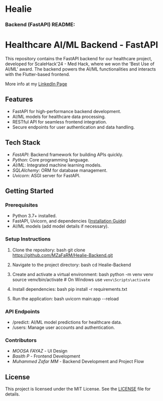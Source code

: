 # Healie

### **Backend (FastAPI) README:**

# Healthcare AI/ML Backend - FastAPI

This repository contains the FastAPI backend for our healthcare project, developed for ScaleHack'24 - Med Hack, where we won the 'Best Use of AI/ML' award. The backend powers the AI/ML functionalities and interacts with the Flutter-based frontend.

More info at my [LinkedIn Page](https://www.linkedin.com/posts/muhammed-zafar-mm_fastapi-django-scalehack24-activity-7189685764220149760-hd5w)

## Features
- FastAPI for high-performance backend development.
- AI/ML models for healthcare data processing.
- RESTful API for seamless frontend integration.
- Secure endpoints for user authentication and data handling.

## Tech Stack
- *FastAPI*: Backend framework for building APIs quickly.
- *Python*: Core programming language.
- *AI/ML*: Integrated machine learning models.
- *SQLAlchemy*: ORM for database management.
- *Uvicorn*: ASGI server for FastAPI.

## Getting Started

### Prerequisites
- Python 3.7+ installed.
- FastAPI, Uvicorn, and dependencies ([Installation Guide](https://fastapi.tiangolo.com/tutorial/))
- AI/ML models (add model details if necessary).

### Setup Instructions
1. Clone the repository:
   bash
   git clone https://github.com/MZaFaRM/Healie-Backend.git
   
2. Navigate to the project directory:
   bash
   cd Healie-Backend
   
3. Create and activate a virtual environment:
   bash
   python -m venv venv
   source venv/bin/activate  # On Windows use `venv\Scripts\activate`
   
4. Install dependencies:
   bash
   pip install -r requirements.txt
   
5. Run the application:
   bash
   uvicorn main:app --reload
   

### API Endpoints
- /predict: AI/ML model predictions for healthcare data.
- /users: Manage user accounts and authentication.

### Contributors
- *MOOSA FAYAZ* - UI Design
- *Basith P* - Frontend Development
- *Muhammed Zafar MM* - Backend Development and Project Flow

## License
This project is licensed under the MIT License. See the [LICENSE](LICENSE) file for details.
